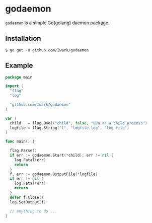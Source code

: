 godaemon
===

``godaemon`` is a simple Go(golang) daemon package.

## Installation

```
$ go get -u github.com/Iwark/godaemon
```

## Example

```go
package main

import (
  "flag"
  "log"

  "github.com/Iwark/godaemon"
)

var (
  child   = flag.Bool("child", false, "Run as a child process")
  logfile = flag.String("l", "logfile.log", "log file")
)

func main() {

  flag.Parse()
  if err := godaemon.Start(*child); err != nil {
    log.Fatal(err)
    return
  }
  f, err := godaemon.OutputFile(*logfile)
  if err != nil {
    log.Fatal(err)
    return
  }
  defer f.Close()
  log.SetOutput(f)

  // anything to do ...
}
```